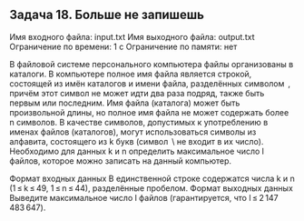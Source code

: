 ## Задача 18. Больше не запишешь

Имя входного файла: input.txt
Имя выходного файла: output.txt
Ограничение по времени: 1 с
Ограничение по памяти: нет

В файловой системе персонального компьютера файлы организованы в каталоги. В компьютере полное имя файла является строкой, состоящей из имён каталогов и имени файла, разделённых символом  \, причём этот символ не может идти два раза подряд, также быть первым или последним. Имя файла (каталога) может быть произвольной длины, но полное имя файла не может содержать более n символов. В качестве символов, допустимых к употреблению в именах файлов (каталогов), могут использоваться символы из алфавита, состоящего из k букв (символ  \ не входит в их число). Необходимо для данных k и n определить максимальное число l файлов, которое можно записать на данный компьютер.

Формат входных данных
В единственной строке содержатся числа k и n (1 ≤ k ≤ 49, 1 ≤ n ≤ 44), разделённые пробелом.
Формат выходных данных
Выведите максимальное число l файлов (гарантируется, что l ≤ 2 147 483 647).

